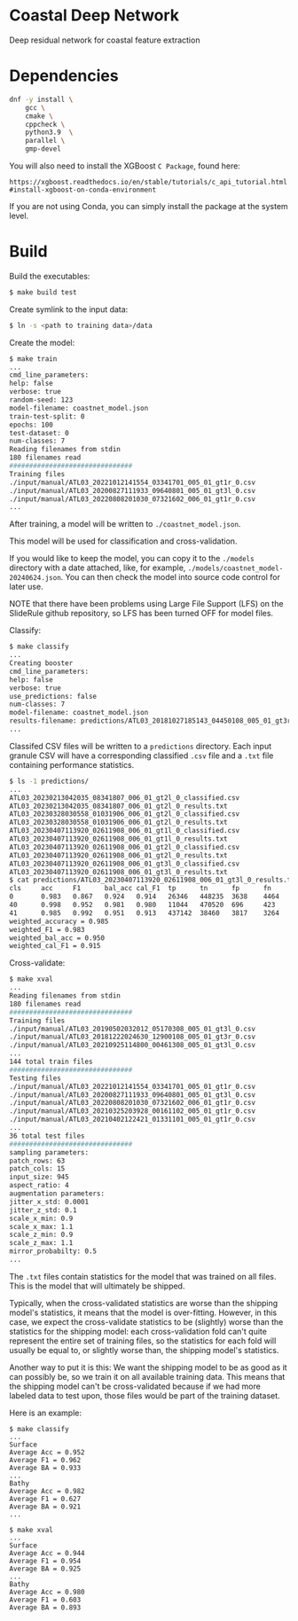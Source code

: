 # Coastal Deep Network

Deep residual network for coastal feature extraction

# Dependencies

``` bash
dnf -y install \
    gcc \
    cmake \
    cppcheck \
    python3.9  \
    parallel \
    gmp-devel
```

You will also need to install the XGBoost `C Package`, found here:

`https://xgboost.readthedocs.io/en/stable/tutorials/c_api_tutorial.html#install-xgboost-on-conda-environment`

If you are not using Conda, you can simply install the package at the
system level.

# Build

Build the executables:

``` bash
$ make build test
```

Create symlink to the input data:

``` bash
$ ln -s <path to training data>/data
```

Create the model:

``` bash
$ make train
...
cmd_line_parameters:
help: false
verbose: true
random-seed: 123
model-filename: coastnet_model.json
train-test-split: 0
epochs: 100
test-dataset: 0
num-classes: 7
Reading filenames from stdin
180 filenames read
###############################
Training files
./input/manual/ATL03_20221012141554_03341701_005_01_gt1r_0.csv
./input/manual/ATL03_20200827111933_09640801_005_01_gt3l_0.csv
./input/manual/ATL03_20220808201030_07321602_006_01_gt1r_0.csv
...
```

After training, a model will be written to `./coastnet_model.json`.

This model will be used for classification and cross-validation.

If you would like to keep the model, you can copy it to the `./models`
directory with a date attached, like, for example,
`./models/coastnet_model-20240624.json`. You can then check the model
into source code control for later use.

NOTE that there have been problems using Large File Support (LFS) on
the SlideRule github repository, so LFS has been turned OFF for model
files.

Classify:

``` bash
$ make classify
...
Creating booster
cmd_line_parameters:
help: false
verbose: true
use_predictions: false
num-classes: 7
model-filename: coastnet_model.json
results-filename: predictions/ATL03_20181027185143_04450108_005_01_gt3r_0_results.txt
...
```

Classifed CSV files will be written to a `predictions` directory. Each
input granule CSV will have a corresponding classified `.csv` file and
a `.txt` file containing performance statistics.

``` bash
$ ls -1 predictions/
...
ATL03_20230213042035_08341807_006_01_gt2l_0_classified.csv
ATL03_20230213042035_08341807_006_01_gt2l_0_results.txt
ATL03_20230328030558_01031906_006_01_gt2l_0_classified.csv
ATL03_20230328030558_01031906_006_01_gt2l_0_results.txt
ATL03_20230407113920_02611908_006_01_gt1l_0_classified.csv
ATL03_20230407113920_02611908_006_01_gt1l_0_results.txt
ATL03_20230407113920_02611908_006_01_gt2l_0_classified.csv
ATL03_20230407113920_02611908_006_01_gt2l_0_results.txt
ATL03_20230407113920_02611908_006_01_gt3l_0_classified.csv
ATL03_20230407113920_02611908_006_01_gt3l_0_results.txt
$ cat predictions/ATL03_20230407113920_02611908_006_01_gt3l_0_results.txt
cls     acc     F1      bal_acc cal_F1  tp      tn      fp      fn      support total
0       0.983   0.867   0.924   0.914   26346   448235  3638    4464    30810   482683
40      0.998   0.952   0.981   0.980   11044   470520  696     423     11467   482683
41      0.985   0.992   0.951   0.913   437142  38460   3817    3264    440406  482683
weighted_accuracy = 0.985
weighted_F1 = 0.983
weighted_bal_acc = 0.950
weighted_cal_F1 = 0.915
```

Cross-validate:

``` bash
$ make xval
...
Reading filenames from stdin
180 filenames read
###############################
Training files
./input/manual/ATL03_20190502032012_05170308_005_01_gt3l_0.csv
./input/manual/ATL03_20181222024630_12900108_005_01_gt3r_0.csv
./input/manual/ATL03_20210925114800_00461308_005_01_gt3l_0.csv
...
144 total train files
###############################
Testing files
./input/manual/ATL03_20221012141554_03341701_005_01_gt1r_0.csv
./input/manual/ATL03_20200827111933_09640801_005_01_gt3l_0.csv
./input/manual/ATL03_20220808201030_07321602_006_01_gt1r_0.csv
./input/manual/ATL03_20210325203928_00161102_005_01_gt1r_0.csv
./input/manual/ATL03_20210402122421_01331101_005_01_gt1r_0.csv
...
36 total test files
###############################
sampling parameters:
patch_rows: 63
patch_cols: 15
input_size: 945
aspect_ratio: 4
augmentation parameters:
jitter_x_std: 0.0001
jitter_z_std: 0.1
scale_x_min: 0.9
scale_x_max: 1.1
scale_z_min: 0.9
scale_z_max: 1.1
mirror_probabilty: 0.5
...
```

The `.txt` files contain statistics for the model that was trained on
all files. This is the model that will ultimately be shipped.

Typically, when the cross-validated statistics are worse than the
shipping model's statistics, it means that the model is over-fitting.
However, in this case, we expect the cross-validate statistics to be
(slightly) worse than the statistics for the shipping model: each
cross-validation fold can't quite represent the entire set of training
files, so the statistics for each fold will usually be equal to, or
slightly worse than, the shipping model's statistics.


Another way to put it is this: We want the shipping model to be as
good as it can possibly be, so we train it on all available training
data. This means that the shipping model can't be cross-validated
because if we had more labeled data to test upon, those
files would be part of the training dataset.

Here is an example:

```
$ make classify
...
Surface
Average Acc = 0.952
Average F1 = 0.962
Average BA = 0.933
...
Bathy
Average Acc = 0.982
Average F1 = 0.627
Average BA = 0.921
...

$ make xval
...
Surface
Average Acc = 0.944
Average F1 = 0.954
Average BA = 0.925
...
Bathy
Average Acc = 0.980
Average F1 = 0.603
Average BA = 0.893
```
